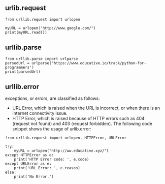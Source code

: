 ## urlib.request
```
from urllib.request import urlopen

myURL = urlopen("http://www.google.com/")
print(myURL.read())
```


## urllib.parse
```
from urllib.parse import urlparse 
parsedUrl = urlparse('https://www.educative.io/track/python-for-programmers') 
print(parsedUrl)
```

## urllib.error
exceptions, or errors, are classified as follows:

- URL Error, which is raised when the URL is incorrect, or when there is an internet connectivity issue.
- HTTP Error, which is raised because of HTTP errors such as 404 (request not found) and 403 (request forbidden). The following code snippet shows the usage of urlib.error:

```
from urllib.request import urlopen, HTTPError, URLError

try:
    myURL = urlopen("http://ww.educative.xyz/")
except HTTPError as e:
    print('HTTP Error code: ', e.code)
except URLError as e:
    print('URL Error: ', e.reason)
else:
    print('No Error.')
```